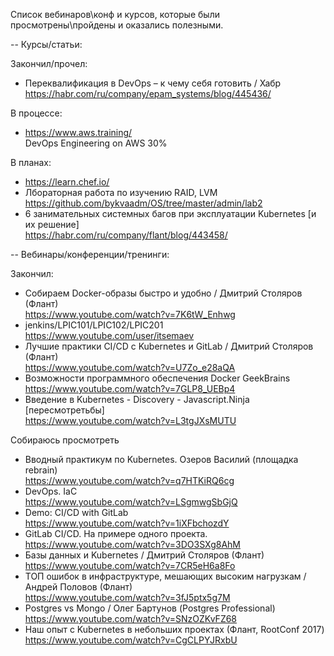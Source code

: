 Список вебинаров\конф и курсов, которые были просмотрены\пройдены и оказались полезными.

-- Курсы/статьи:

Закончил/прочел:
- Переквалификация в DevOps – к чему себя готовить / Хабр <br/>
    https://habr.com/ru/company/epam_systems/blog/445436/

В процессе:
- https://www.aws.training/ <br/>
DevOps Engineering on AWS 30%


В планах:
- https://learn.chef.io/ <br/>
- Лбораторная работа по изучению RAID, LVM <br/>
    https://github.com/bykvaadm/OS/tree/master/admin/lab2
- 6 занимательных системных багов при эксплуатации Kubernetes [и их решение] <br/>
    https://habr.com/ru/company/flant/blog/443458/



-- Вебинары/конференции/тренинги:

Закончил:
- Собираем Docker-образы быстро и удобно / Дмитрий Столяров (Флант) <br/>
    https://www.youtube.com/watch?v=7K6tW_Enhwg
- jenkins/LPIC101/LPIC102/LPIC201 <br/>
    https://www.youtube.com/user/itsemaev
- Лучшие практики CI/CD с Kubernetes и GitLab / Дмитрий Столяров (Флант) <br/>
    https://www.youtube.com/watch?v=U7Zo_e28aQA
- Возможности программного обеспечения Docker GeekBrains <br/>
    https://www.youtube.com/watch?v=7GLP8_UEBp4
- Введение в Kubernetes - Discovery - Javascript.Ninja [пересмотретьбы] <br/>
    https://www.youtube.com/watch?v=L3tgJXsMUTU

Собираюсь просмотреть
- Вводный практикум по Kubernetes. Озеров Василий (площадка rebrain) <br/>
    https://www.youtube.com/watch?v=q7HTKiRQ6cg
- DevOps. IaC <br/>
    https://www.youtube.com/watch?v=LSgmwgSbGjQ
- Demo: CI/CD with GitLab <br/>
    https://www.youtube.com/watch?v=1iXFbchozdY
- GitLab CI/CD. На примере одного проекта. <br/>
    https://www.youtube.com/watch?v=3DO3SXg8AhM
- Базы данных и Kubernetes / Дмитрий Столяров (Флант) <br/>
    https://www.youtube.com/watch?v=7CR5eH6a8Fo
- ТОП ошибок в инфраструктуре, мешающих высоким нагрузкам / Андрей Половов (Флант) <br/>
    https://www.youtube.com/watch?v=3fJ5ptx5g7M
- Postgres vs Mongo / Олег Бартунов (Postgres Professional) <br/>
    https://www.youtube.com/watch?v=SNzOZKvFZ68
- Наш опыт с Kubernetes в небольших проектах (Флант, RootConf 2017) <br/>
    https://www.youtube.com/watch?v=CgCLPYJRxbU